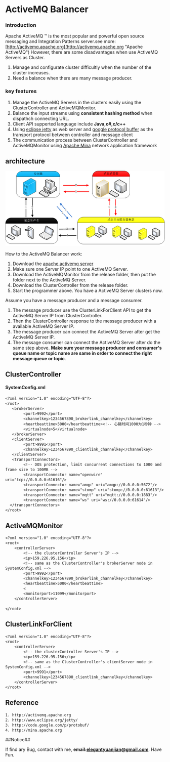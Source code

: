 # ActiveMQ Balancer #
### introduction ###
Apache ActiveMQ ™ is the most popular and powerful open source messaging and Integration Patterns server.see more: [http://activemq.apache.org](http://activemq.apache.org "Apache ActiveMQ")
However, there are some disadvantages when use ActiveMQ Servers as Cluster. <br />

1. Manage and configurate cluster difficultly when the number of the cluster increases. <br />
2. Need a balance when there are many message producer. 


### key features ###
1. Manage the ActiveMQ Servers in the clusters easily using the ClusterController and ActiveMQMonitor. 
2. Balance the input streams using **consistent hashing method** when dispathch connecting URL.
3. Client API supperted language include **Java,c#,c/c++** 
4. Using [eclipse jetty](http://www.eclipse.org/jetty/ "eclipse jetty") as web server and [google protocol buffer](http://code.google.com/p/protobuf/ "google protocol buffer") as the transport protocol between controller and message client
5. The communication process between ClusterController and ActiveMQMonitor using [Apache Mina](http://mina.apache.org) network application framework 



## architecture ##

![architecture](architecture.png)


How to the ActiveMQ Balancer work:

1. Download the [apache activemq server](http://activemq.apache.org/download.html "download ")
2. Make sure one Server IP point to one ActiveMQ Server.
3. Download the ActiveMQMonitor from the release folder, then put the folder next to the ActiveMQ Server. 
4. Download the ClusterController from the release folder. 
5. Start the programmer above. You have a ActiveMQ Server clusters now.

Assume you have a message producer and a message consumer. 

1.	The message producer use the  ClusterLinkForClient API  to get the ActiveMQ Server IP from ClusterController.  <br />
2.	Then the ClusterController response to the message producer with a available ActiveMQ Server IP. <br />
3.	The message producer can connect the ActiveMQ Server after get the ActiveMQ Server IP. <br />
4.	The message consumer can connect the ActiveMQ Server after do the same step above. **Make sure your message producer and consumer's queue name or topic name are same in order to connect the right message queue or topic**.

## ClusterController ##
#### SystemConfig.xml ####
	<?xml version="1.0" encoding="UTF-8"?>  
	<root>
	   <brokerServer>
	   		<port>9992</port>
	   		<channelkey>1234567890_brokerlink_channelkey</channelkey>
	   		<heartbeattime>5000</heartbeattime><!-- 心跳时间1000为1秒钟 -->
	   		<virtualnode>5</virtualnode>
	   </brokerServer>
	   <clientServer>
	   		<port>9991</port>
	   		<channelkey>1234567890_clientlink_channelkey</channelkey>   	
	   </clientServer>
	   <transportConnectors>
            <!-- DOS protection, limit concurrent connections to 1000 and frame size to 100MB -->
	        <transportConnector name="openwire" uri="tcp://0.0.0.0:61616"/>
	        <transportConnector name="amqp" uri="amqp://0.0.0.0:5672"/>
	        <transportConnector name="stomp" uri="stomp://0.0.0.0:61613"/>
	        <transportConnector name="mqtt" uri="mqtt://0.0.0.0:1883"/>
	        <transportConnector name="ws" uri="ws://0.0.0.0:61614"/>
	  </transportConnectors>   
	</root>


## ActiveMQMonitor ##

	<?xml version="1.0" encoding="UTF-8"?>
	<root>
   		<controllerServer>
			<!-- the clusterController Server's IP -->
	   		<ip>159.226.95.156</ip>
	   		<!-- same as the ClusterController's brokerServer node in SystemConfig.xml -->
			<port>9992</port>	   		
			<channelkey>1234567890_brokerlink_channelkey</channelkey>
	   		<heartbeattime>5000</heartbeattime>
			<
	   		<monitorport>11099</monitorport>
    	</controllerServer>   
   
	</root>

## ClusterLinkForClient ##

	<?xml version="1.0" encoding="UTF-8"?>
	<root>
	    <controllerServer>
			<!-- the clusterController Server's IP -->
		   	<ip>159.226.95.156</ip>
		   	<!-- same as the ClusterController's clientServer node in SystemConfig.xml -->
			<port>9991</port>
		   	<channelkey>1234567890_clientlink_channelkey</channelkey>
	    </controllerServer> 
	</root>

## Reference ##
	

	1. http://activemq.apache.org
	2. http://www.eclipse.org/jetty/
	3. http://code.google.com/p/protobuf/
	4. http://mina.apache.org
	
##Notice##

If find ary Bug, contact with me, **email:elegantyuanjian@gmail.com**. Have Fun.
